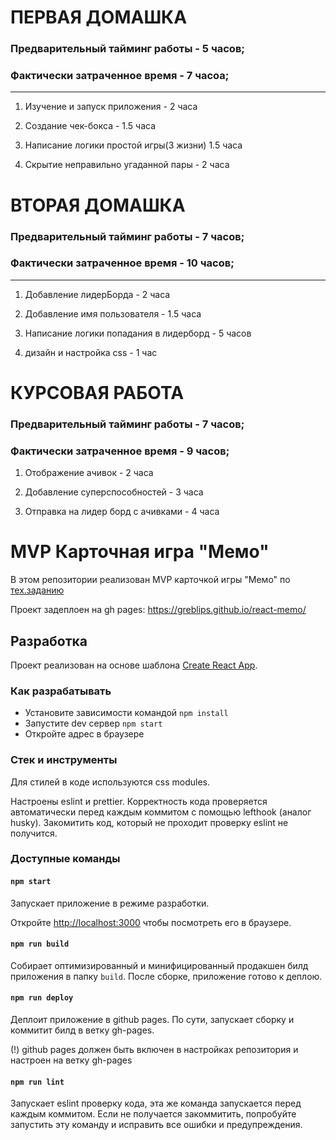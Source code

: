 # ПЕРВАЯ ДОМАШКА

### Предварительный тайминг работы - 5 часов;

### Фактически затраченное время - 7 часоа;

---

1. Изучение и запуск приложения - 2 часа

2. Создание чек-бокса - 1.5 часа

3. Написание логики простой игры(3 жизни) 1.5 часа

4. Скрытие неправильно угаданной пары - 2 часа

# ВТОРАЯ ДОМАШКА

### Предварительный тайминг работы - 7 часов;

### Фактически затраченное время - 10 часов;

---

1. Добавление лидерБорда - 2 часа

2. Добавление имя пользователя - 1.5 часа

3. Написание логики попадания в лидерборд - 5 часов

4. дизайн и настройка css - 1 час

# КУРСОВАЯ РАБОТА

### Предварительный тайминг работы - 7 часов;

### Фактически затраченное время - 9 часов;

1. Отображение ачивок - 2 часа

2. Добавление суперспособностей - 3 часа

3. Отправка на лидер борд с ачивками - 4 часа

# MVP Карточная игра "Мемо"

В этом репозитории реализован MVP карточкой игры "Мемо" по [тех.заданию](./docs/mvp-spec.md)

Проект задеплоен на gh pages:
https://greblips.github.io/react-memo/

## Разработка

Проект реализован на основе шаблона [Create React App](https://github.com/facebook/create-react-app).

### Как разрабатывать

- Установите зависимости командой `npm install`
- Запустите dev сервер `npm start`
- Откройте адрес в браузере

### Стек и инструменты

Для стилей в коде используются css modules.

Настроены eslint и prettier. Корректность кода проверяется автоматически перед каждым коммитом с помощью lefthook (аналог husky). Закомитить код, который не проходит проверку eslint не получится.

### Доступные команды

#### `npm start`

Запускает приложение в режиме разработки.

Откройте [http://localhost:3000](http://localhost:3000) чтобы посмотреть его в браузере.

#### `npm run build`

Собирает оптимизированный и минифицированный продакшен билд приложения в папку `build`.
После сборке, приложение готово к деплою.

#### `npm run deploy`

Деплоит приложение в github pages. По сути, запускает сборку и коммитит билд в ветку gh-pages.

(!) github pages должен быть включен в настройках репозитория и настроен на ветку gh-pages

#### `npm run lint`

Запускает eslint проверку кода, эта же команда запускается перед каждым коммитом.
Если не получается закоммитить, попробуйте запустить эту команду и исправить все ошибки и предупреждения.
